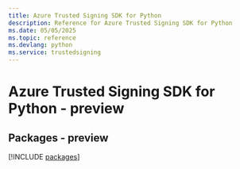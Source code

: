 ```yaml
---
title: Azure Trusted Signing SDK for Python
description: Reference for Azure Trusted Signing SDK for Python
ms.date: 05/05/2025
ms.topic: reference
ms.devlang: python
ms.service: trustedsigning
---
```

# Azure Trusted Signing SDK for Python - preview
## Packages - preview
[!INCLUDE [packages](trusted-signing-index.md)]